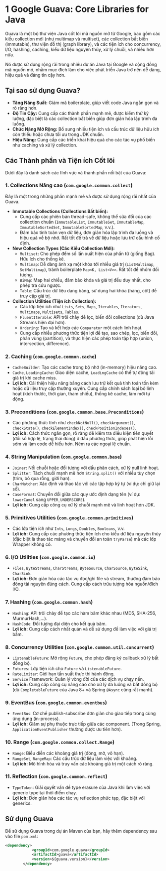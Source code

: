 # 1 Google Guava: Core Libraries for Java

Guava là một bộ thư viện Java cốt lõi mã nguồn mở từ Google, bao gồm các kiểu collection mới (như multimap và multiset), các collection bất biến (immutable), thư viện đồ thị (graph library), và các tiện ích cho concurrency, I/O, hashing, caching, kiểu dữ liệu nguyên thủy, xử lý chuỗi, và nhiều hơn nữa.

Nó được sử dụng rộng rãi trong nhiều dự án Java tại Google và cộng đồng mã nguồn mở, nhằm mục đích làm cho việc phát triển Java trở nên dễ dàng, hiệu quả và đáng tin cậy hơn.

## Tại sao sử dụng Guava?

*   **Tăng Năng Suất:** Giảm mã boilerplate, giúp viết code Java ngắn gọn và rõ ràng hơn.
*   **Độ Tin Cậy:** Cung cấp các thành phần mạnh mẽ, được kiểm thử kỹ lưỡng, đặc biệt là các collection bất biến giúp đơn giản hóa lập trình đa luồng.
*   **Chức Năng Mở Rộng:** Bổ sung nhiều tiện ích và cấu trúc dữ liệu hữu ích còn thiếu hoặc chưa tối ưu trong JDK chuẩn.
*   **Hiệu Năng:** Cung cấp các triển khai hiệu quả cho các tác vụ phổ biến như caching và xử lý collection.

## Các Thành phần và Tiện ích Cốt lõi

Dưới đây là danh sách các lĩnh vực và thành phần nổi bật của Guava:

### 1. Collections Nâng cao (`com.google.common.collect`)

Đây là một trong những phần mạnh mẽ và được sử dụng rộng rãi nhất của Guava.

*   **Immutable Collections (Collections Bất biến):**
    *   Cung cấp các phiên bản thread-safe, không thể sửa đổi của các collection chuẩn (`ImmutableList`, `ImmutableSet`, `ImmutableMap`, `ImmutableSortedSet`, `ImmutableSortedMap`, v.v.).
    *   Đảm bảo tính toàn vẹn dữ liệu, đơn giản hóa lập trình đa luồng và hiệu quả về bộ nhớ. Rất tốt để trả về dữ liệu hoặc lưu trữ cấu hình cố định.
*   **New Collection Types (Các Kiểu Collection Mới):**
    *   `Multiset`: Cho phép đếm số lần xuất hiện của phần tử (giống Bag). Hữu ích cho thống kê.
    *   `Multimap`: Dễ dàng ánh xạ một khóa tới nhiều giá trị (`ListMultimap`, `SetMultimap`), tránh boilerplate `Map<K, List<V>>`. Rất tốt để nhóm đối tượng.
    *   `BiMap`: Map hai chiều, đảm bảo khóa và giá trị đều duy nhất, cho phép tra cứu ngược.
    *   `Table`: Cấu trúc dữ liệu dạng bảng, sử dụng hai khóa (hàng, cột) để truy cập giá trị.
*   **Collection Utilities (Tiện ích Collection):**
    *   Các lớp tiện ích như `Lists`, `Sets`, `Maps`, `Iterables`, `Iterators`, `Multimaps`, `Multisets`, `Tables`.
    *   `FluentIterable`: API trôi chảy để lọc, biến đổi collections (dù Java Streams hiện đại hơn).
    *   `Ordering`: Tạo và kết hợp các `Comparator` một cách linh hoạt.
    *   Cung cấp nhiều phương thức tiện lợi để tạo, sao chép, lọc, biến đổi, phân vùng (partition), và thực hiện các phép toán tập hợp (union, intersection, difference).

### 2. Caching (`com.google.common.cache`)

*   `CacheBuilder`: Tạo các cache trong bộ nhớ (in-memory) hiệu năng cao.
*   `Cache`, `LoadingCache`: Giao diện cache, `LoadingCache` có thể tự động tải giá trị khi cache miss.
*   **Lợi ích:** Cải thiện hiệu năng bằng cách lưu trữ kết quả tính toán tốn kém hoặc dữ liệu truy cập thường xuyên. Cung cấp chính sách loại bỏ linh hoạt (kích thước, thời gian, tham chiếu), thống kê cache, làm mới tự động.

### 3. Preconditions (`com.google.common.base.Preconditions`)

*   Các phương thức tĩnh như `checkNotNull()`, `checkArgument()`, `checkState()`, `checkElementIndex()`, `checkPositionIndexes()`.
*   **Lợi ích:** Cách thức ngắn gọn, rõ ràng để kiểm tra điều kiện tiên quyết (đối số hợp lệ, trạng thái đúng) ở đầu phương thức, giúp phát hiện lỗi sớm và làm code dễ hiểu hơn. Ném ra các ngoại lệ chuẩn.

### 4. String Manipulation (`com.google.common.base`)

*   `Joiner`: Nối chuỗi hoặc đối tượng với dấu phân cách, xử lý null linh hoạt.
*   `Splitter`: Tách chuỗi mạnh mẽ hơn `String.split()` với nhiều tùy chọn (trim, bỏ qua rỗng, giới hạn).
*   `CharMatcher`: Xác định và thao tác với các tập hợp ký tự (ví dụ: chỉ giữ lại số).
*   `CaseFormat`: Chuyển đổi giữa các quy ước định dạng tên (ví dụ: `lowerCamel` sang `UPPER_UNDERSCORE`).
*   **Lợi ích:** Cung cấp công cụ xử lý chuỗi mạnh mẽ và linh hoạt hơn JDK.

### 5. Primitives Utilities (`com.google.common.primitives`)

*   Các lớp tiện ích như `Ints`, `Longs`, `Doubles`, `Booleans`, v.v.
*   **Lợi ích:** Cung cấp các phương thức tiện ích cho kiểu dữ liệu nguyên thủy (đặc biệt là thao tác mảng và chuyển đổi an toàn `tryParse`) mà các lớp Wrapper không có.

### 6. I/O Utilities (`com.google.common.io`)

*   `Files`, `ByteStreams`, `CharStreams`, `ByteSource`, `CharSource`, `ByteSink`, `CharSink`.
*   **Lợi ích:** Đơn giản hóa các tác vụ đọc/ghi file và stream, thường đảm bảo đóng tài nguyên đúng cách. Cung cấp cách trừu tượng hóa nguồn/đích I/O.

### 7. Hashing (`com.google.common.hash`)

*   `Hashing`: API trôi chảy để tạo các hàm băm khác nhau (MD5, SHA-256, MurmurHash,...).
*   `HashCode`: Đối tượng đại diện cho kết quả băm.
*   **Lợi ích:** Cung cấp cách nhất quán và dễ sử dụng để làm việc với giá trị băm.

### 8. Concurrency Utilities (`com.google.common.util.concurrent`)

*   `ListenableFuture`: Mở rộng `Future`, cho phép đăng ký callback xử lý bất đồng bộ.
*   `Futures`: Lớp tiện ích cho `Future` và `ListenableFuture`.
*   `RateLimiter`: Giới hạn tần suất thực thi hành động.
*   `Service` Framework: Quản lý vòng đời của các dịch vụ chạy nền.
*   **Lợi ích:** Cung cấp công cụ nâng cao cho xử lý đa luồng và bất đồng bộ (dù `CompletableFuture` của Java 8+ và Spring `@Async` cũng rất mạnh).

### 9. EventBus (`com.google.common.eventbus`)

*   `EventBus`: Cơ chế publish-subscribe đơn giản cho giao tiếp trong cùng ứng dụng (in-process).
*   **Lợi ích:** Giảm sự phụ thuộc trực tiếp giữa các component. (Trong Spring, `ApplicationEventPublisher` thường được ưu tiên hơn).

### 10. Range (`com.google.common.collect.Range`)

*   `Range`: Biểu diễn các khoảng giá trị (đóng, mở, vô hạn).
*   `RangeSet`, `RangeMap`: Các cấu trúc dữ liệu làm việc với khoảng.
*   **Lợi ích:** Mô hình hóa và truy vấn các khoảng giá trị một cách rõ ràng.

### 11. Reflection (`com.google.common.reflect`)

*   `TypeToken`: Giải quyết vấn đề type erasure của Java khi làm việc với generic type tại thời điểm chạy.
*   **Lợi ích:** Đơn giản hóa các tác vụ reflection phức tạp, đặc biệt với generics.

## Sử dụng Guava

Để sử dụng Guava trong dự án Maven của bạn, hãy thêm dependency sau vào file `pom.xml`:

```xml
<dependency>
			<groupId>com.google.guava</groupId>
			<artifactId>guava</artifactId>
			<version>${guava.version}</version>
		</dependency>